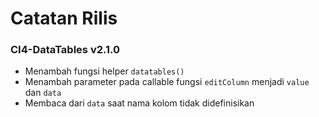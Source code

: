 # Catatan Rilis

### CI4-DataTables v2.1.0

- Menambah fungsi helper `datatables()`
- Menambah parameter pada callable fungsi `editColumn` menjadi `value` dan `data`
- Membaca dari `data` saat nama kolom tidak didefinisikan
